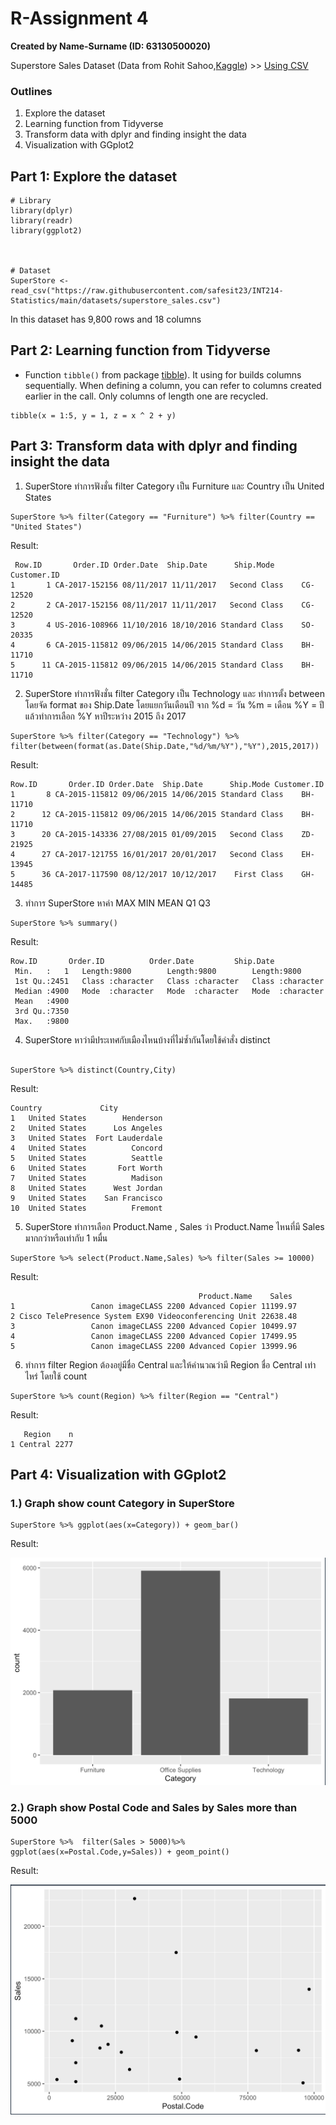# R-Assignment 4

**Created by Name-Surname (ID: 63130500020)**


 Superstore Sales Dataset (Data from Rohit Sahoo,[Kaggle](https://www.kaggle.com/rohitsahoo/sales-forecasting)) >> [Using CSV](https://raw.githubusercontent.com/safesit23/INT214-Statistics/main/datasets/superstore_sales.csv)


### Outlines
1. Explore the dataset
2. Learning function from Tidyverse
3. Transform data with dplyr and finding insight the data
4. Visualization with GGplot2

## Part 1: Explore the dataset

```
# Library
library(dplyr)
library(readr)
library(ggplot2)



# Dataset
SuperStore <- read_csv("https://raw.githubusercontent.com/safesit23/INT214-Statistics/main/datasets/superstore_sales.csv")
```

In this dataset has 9,800 rows and 18 columns



## Part 2: Learning function from Tidyverse

- Function `tibble()` from package [tibble](https://tibble.tidyverse.org/reference/tibble.html)). It using for builds columns sequentially. When defining a column, you can refer to columns created earlier in the call. Only columns of length one are recycled.

```
tibble(x = 1:5, y = 1, z = x ^ 2 + y)
```

## Part 3: Transform data with dplyr and finding insight the data

1. SuperStore ทำการฟังชั่น filter Category เป็น Furniture และ Country เป็น United States 

```
SuperStore %>% filter(Category == "Furniture") %>% filter(Country == "United States")
```

Result:

```
 Row.ID       Order.ID Order.Date  Ship.Date      Ship.Mode Customer.ID
1       1 CA-2017-152156 08/11/2017 11/11/2017   Second Class    CG-12520
2       2 CA-2017-152156 08/11/2017 11/11/2017   Second Class    CG-12520
3       4 US-2016-108966 11/10/2016 18/10/2016 Standard Class    SO-20335
4       6 CA-2015-115812 09/06/2015 14/06/2015 Standard Class    BH-11710
5      11 CA-2015-115812 09/06/2015 14/06/2015 Standard Class    BH-11710
```

2. SuperStore ทำการฟังชั่น filter Category เป็น Technology และ ทำการตั้ง between โดยจัด format ของ Ship.Date โดยแยกวันเดือนปี
จาก %d = วัน %m = เดือน %Y = ปี แล้วทำการเลือก %Y หาปีระหว่าง 2015 ถึง 2017

```
SuperStore %>% filter(Category == "Technology") %>% filter(between(format(as.Date(Ship.Date,"%d/%m/%Y"),"%Y"),2015,2017)) 
```

Result:


```
Row.ID       Order.ID Order.Date  Ship.Date      Ship.Mode Customer.ID
1       8 CA-2015-115812 09/06/2015 14/06/2015 Standard Class    BH-11710
2      12 CA-2015-115812 09/06/2015 14/06/2015 Standard Class    BH-11710
3      20 CA-2015-143336 27/08/2015 01/09/2015   Second Class    ZD-21925
4      27 CA-2017-121755 16/01/2017 20/01/2017   Second Class    EH-13945
5      36 CA-2017-117590 08/12/2017 10/12/2017    First Class    GH-14485
```
3. ทำการ SuperStore หาค่า MAX MIN MEAN Q1 Q3

```
SuperStore %>% summary() 
```

Result:

```
Row.ID       Order.ID          Order.Date         Ship.Date        
 Min.   :   1   Length:9800        Length:9800        Length:9800       
 1st Qu.:2451   Class :character   Class :character   Class :character  
 Median :4900   Mode  :character   Mode  :character   Mode  :character  
 Mean   :4900                                                           
 3rd Qu.:7350                                                           
 Max.   :9800  
```

4. SuperStore หาว่ามีประเทศกับเมืองไหนบ้างที่ไม่ซ้ำกันโดยใช้คำสั่ง distinct

```

SuperStore %>% distinct(Country,City)
```

Result:

```
Country             City
1   United States        Henderson
2   United States      Los Angeles
3   United States  Fort Lauderdale
4   United States          Concord
5   United States          Seattle
6   United States       Fort Worth
7   United States          Madison
8   United States      West Jordan
9   United States    San Francisco
10  United States          Fremont
```

5. SuperStore ทำการเลือก Product.Name , Sales ว่า Product.Name ไหนที่มี Sales มากกว่าหรือเท่ากับ 1 หมื่น

```
SuperStore %>% select(Product.Name,Sales) %>% filter(Sales >= 10000)
```

Result:

```
                                          Product.Name    Sales
1                 Canon imageCLASS 2200 Advanced Copier 11199.97
2 Cisco TelePresence System EX90 Videoconferencing Unit 22638.48
3                 Canon imageCLASS 2200 Advanced Copier 10499.97
4                 Canon imageCLASS 2200 Advanced Copier 17499.95
5                 Canon imageCLASS 2200 Advanced Copier 13999.96
```

6. ทำการ filter Region ต้องอยู่มีชื่อ Central และให้คำนวณว่ามี Region ชื่อ Central เท่าไหร่ โดยใช้ count

```
SuperStore %>% count(Region) %>% filter(Region == "Central")
```

Result:

```
   Region    n
1 Central 2277
```


## Part 4: Visualization with GGplot2
### 1.) Graph show count Category in SuperStore
```
SuperStore %>% ggplot(aes(x=Category)) + geom_bar()
```
Result:

![Graph 1](graph1.png)

### 2.) Graph show Postal Code and Sales by Sales more than 5000
```
SuperStore %>%  filter(Sales > 5000)%>% ggplot(aes(x=Postal.Code,y=Sales)) + geom_point() 
```

Result:

![Graph 2](graph2.png)
